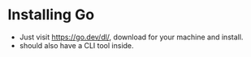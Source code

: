 # Installing Go

- Just visit <https://go.dev/dl/>, download for your machine and install.
- should also have a CLI tool inside.